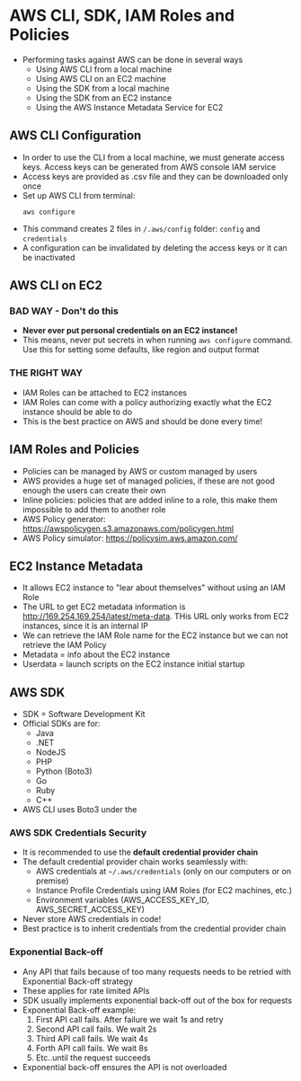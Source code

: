 # AWS CLI, SDK, IAM Roles and Policies

- Performing tasks against AWS can be done in several ways
    - Using AWS CLI from a local machine
    - Using AWS CLI on an EC2 machine
    - Using the SDK from a local machine
    - Using the SDK from an EC2 instance
    - Using the AWS Instance Metadata Service for EC2

## AWS CLI Configuration

- In order to use the CLI from a local machine, we must generate access keys. Access keys can be generated from AWS console IAM service
- Access keys are provided as .csv file and they can be downloaded only once
- Set up AWS CLI from terminal:
    ```
    aws configure
    ```
- This command creates 2 files in `/.aws/config` folder: `config` and `credentials`
- A configuration can be invalidated by deleting the access keys or it can be inactivated

## AWS CLI on EC2

### BAD WAY - Don't do this

- **Never ever put personal credentials on an EC2 instance!**
- This means, never put secrets in when running `aws configure` command. Use this for setting some defaults, like region and output format

### THE RIGHT WAY

- IAM Roles can be attached to EC2 instances
- IAM Roles can come with a policy authorizing exactly what the EC2 instance should be able to do
- This is the best practice on AWS and should be done every time!

## IAM Roles and Policies

- Policies can be managed by AWS or custom managed by users
- AWS provides a huge set of managed policies, if these are not good enough the users can create their own
- Inline policies: policies that are added inline to a role, this make them impossible to add them to another role
- AWS Policy generator: https://awspolicygen.s3.amazonaws.com/policygen.html
- AWS Policy simulator: https://policysim.aws.amazon.com/

## EC2 Instance Metadata

- It allows EC2 instance to "lear about themselves" without using an IAM Role
- The URL to get EC2 metadata information is http://169.254.169.254/latest/meta-data. THis URL only works from EC2 instances, since it is an internal IP
- We can retrieve the IAM Role name for the EC2 instance but we can not retrieve the IAM Policy
- Metadata = info about the EC2 instance
- Userdata = launch scripts on the EC2 instance initial startup

## AWS SDK

- SDK = Software Development Kit
- Official SDKs are for:
    - Java
    - .NET
    - NodeJS
    - PHP
    - Python (Boto3)
    - Go
    - Ruby
    - C++
- AWS CLI uses Boto3 under the

### AWS SDK Credentials Security

- It is recommended to use the **default credential provider chain**
- The default credential provider chain works seamlessly with:
    - AWS credentials at `~/.aws/credentials` (only on our computers or on premise)
    - Instance Profile Credentials using IAM Roles (for EC2 machines, etc.)
    - Environment variables (AWS_ACCESS_KEY_ID, AWS_SECRET_ACCESS_KEY)
- Never store AWS credentials in code!
- Best practice is to inherit credentials from the credential provider chain

### Exponential Back-off

- Any API that fails because of too many requests needs to be retried with Exponential Back-off strategy
- These applies for rate limited APIs
- SDK usually implements exponential back-off out of the box for requests
- Exponential Back-off example:
    1. First API call fails. After failure we wait 1s and retry
    2. Second API call fails. We wait 2s
    3. Third API call fails. We wait 4s
    4. Forth API call fails. We wait 8s
    5. Etc..until the request succeeds
- Exponential back-off ensures the API is not overloaded